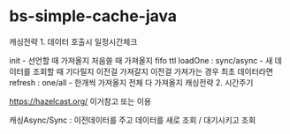 # bs-simple-cache-java


캐싱전략 1. 데이터 호출시 일정시간체크

init - 선언할 때 가져올지 처음쓸 때 가져올지
fifo
ttl 
loadOne : sync/async - 새 데이터를 조회할 때 기다릴지 이전걸 가져갈지
이전걸 가져가는 경우 최초 데이터라면
refresh : one/all - 한개씩 가져올지 전체 다 가져올지
캐싱전략 2. 시간주기

https://hazelcast.org/ 이거참고 또는 이용


캐싱Async/Sync : 이전데이터를 주고 데이터를 새로 조회 / 대기시키고 조회